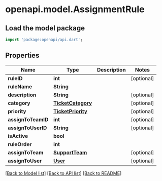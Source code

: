 # openapi.model.AssignmentRule

## Load the model package
```dart
import 'package:openapi/api.dart';
```

## Properties
Name | Type | Description | Notes
------------ | ------------- | ------------- | -------------
**ruleID** | **int** |  | [optional] 
**ruleName** | **String** |  | 
**description** | **String** |  | [optional] 
**category** | [**TicketCategory**](TicketCategory.md) |  | [optional] 
**priority** | [**TicketPriority**](TicketPriority.md) |  | [optional] 
**assignToTeamID** | **int** |  | [optional] 
**assignToUserID** | **String** |  | [optional] 
**isActive** | **bool** |  | 
**ruleOrder** | **int** |  | 
**assignToTeam** | [**SupportTeam**](SupportTeam.md) |  | [optional] 
**assignToUser** | [**User**](User.md) |  | [optional] 

[[Back to Model list]](../README.md#documentation-for-models) [[Back to API list]](../README.md#documentation-for-api-endpoints) [[Back to README]](../README.md)


